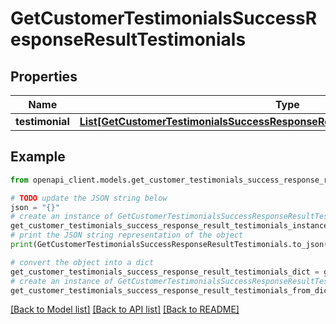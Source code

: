 # GetCustomerTestimonialsSuccessResponseResultTestimonials


## Properties

Name | Type | Description | Notes
------------ | ------------- | ------------- | -------------
**testimonial** | [**List[GetCustomerTestimonialsSuccessResponseResultTestimonialsTestimonialInner]**](GetCustomerTestimonialsSuccessResponseResultTestimonialsTestimonialInner.md) |  | 

## Example

```python
from openapi_client.models.get_customer_testimonials_success_response_result_testimonials import GetCustomerTestimonialsSuccessResponseResultTestimonials

# TODO update the JSON string below
json = "{}"
# create an instance of GetCustomerTestimonialsSuccessResponseResultTestimonials from a JSON string
get_customer_testimonials_success_response_result_testimonials_instance = GetCustomerTestimonialsSuccessResponseResultTestimonials.from_json(json)
# print the JSON string representation of the object
print(GetCustomerTestimonialsSuccessResponseResultTestimonials.to_json())

# convert the object into a dict
get_customer_testimonials_success_response_result_testimonials_dict = get_customer_testimonials_success_response_result_testimonials_instance.to_dict()
# create an instance of GetCustomerTestimonialsSuccessResponseResultTestimonials from a dict
get_customer_testimonials_success_response_result_testimonials_from_dict = GetCustomerTestimonialsSuccessResponseResultTestimonials.from_dict(get_customer_testimonials_success_response_result_testimonials_dict)
```
[[Back to Model list]](../README.md#documentation-for-models) [[Back to API list]](../README.md#documentation-for-api-endpoints) [[Back to README]](../README.md)


